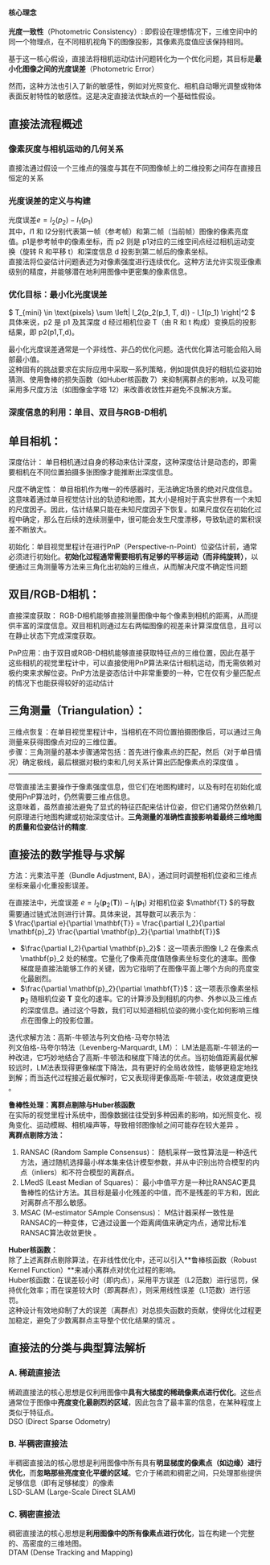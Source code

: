 #### 核心理念
**光度一致性**（Photometric Consistency）: 即假设在理想情况下，三维空间中的同一个物理点，在不同相机视角下的图像投影，其像素亮度值应该保持相同。

基于这一核心假设，直接法将相机运动估计问题转化为一个优化问题，其目标是**最小化图像之间的光度误差**（Photometric Error）   

然而，这种方法也引入了新的敏感性，例如对光照变化、相机自动曝光调整或物体表面反射特性的敏感性。这是决定直接法优缺点的一个基础性假设。

## 直接法流程概述

### 像素灰度与相机运动的几何关系
直接法通过假设一个三维点的强度与其在不同图像帧上的二维投影之间存在直接且恒定的关系  

### 光度误差的定义与构建
光度误差$e = I_2(p_2) - I_1(p_1)$  
其中，$I1$​ 和 I2​ 分别代表第一帧（参考帧）和第二帧（当前帧）图像的像素亮度值。p1​ 是参考帧中的像素坐标，而 p2​ 则是 p1​ 对应的三维空间点经过相机运动变换（旋转 R 和平移 t）和深度信息 d 投影到第二帧后的像素坐标。    
直接法将位姿估计问题表述为对像素强度进行连续优化。这种方法允许实现亚像素级别的精度，并能够潜在地利用图像中更密集的像素信息。  

### 优化目标：最小化光度误差  
$ T_{mini} \in \text{pixels} \sum \left| I_2(p_2(p_1, T, d)) - I_1(p_1) \right|^2 $  
具体来说，p2​ 是 p1​ 及其深度 d 经过相机位姿 T（由 R 和 t 构成）变换后的投影结果，即 p2​(p1​,T,d)。   

最小化光度误差通常是一个非线性、非凸的优化问题。迭代优化算法可能会陷入局部最小值。  
这种固有的挑战要求在实际应用中采取一系列策略，例如提供良好的相机位姿初始猜测、使用鲁棒的损失函数（如Huber核函数 7）来抑制离群点的影响，以及可能采用多尺度方法（如图像金字塔 12）来改善收敛性并避免不良解决方案。  

### 深度信息的利用：单目、双目与RGB-D相机
**单目相机**：  
--------------
深度估计： 单目相机通过自身的移动来估计深度，这种深度估计是动态的，即需要相机在不同位置拍摄多张图像才能推断出深度信息。  

尺度不确定性： 单目相机作为唯一的传感器时，无法确定场景的绝对尺度信息。这意味着通过单目视觉估计出的轨迹和地图，其大小是相对于真实世界有一个未知的尺度因子。因此，估计结果只能在未知尺度因子下恢复。如果尺度仅在初始化过程中确定，那么在后续的连续测量中，很可能会发生尺度漂移，导致轨迹的累积误差不断放大。  

初始化：单目视觉里程计在进行PnP（Perspective-n-Point）位姿估计前，通常必须进行初始化。**初始化过程通常需要相机有足够的平移运动（而非纯旋转）**，以便通过三角测量等方法来三角化出初始的三维点，从而解决尺度不确定性问题  

双目/RGB-D相机：  
-------------
直接深度获取： RGB-D相机能够直接测量图像中每个像素到相机的距离，从而提供丰富的深度信息。双目相机则通过左右两幅图像的视差来计算深度信息，且可以在静止状态下完成深度获取。  

PnP应用：由于双目或RGB-D相机能够直接获取特征点的三维位置，因此在基于这些相机的视觉里程计中，可以直接使用PnP算法来估计相机运动，而无需依赖对极约束来求解位姿。PnP方法是姿态估计中非常重要的一种，它在仅有少量匹配点的情况下也能获得较好的运动估计  

三角测量（Triangulation）：  
-----------------
三维点恢复：在单目视觉里程计中，当相机在不同位置拍摄图像后，可以通过三角测量来获得图像点对应的三维位置。  
步骤：三角测量的基本步骤通常包括：首先进行像素点的匹配，然后（对于单目情况）确定极线，最后根据对极约束和几何关系计算出匹配像素点的深度值 。

------------------------

尽管直接法主要操作于像素强度信息，但它们在地图构建时，以及有时在初始化或使用PnP算法时，仍然需要三维点信息。  
这意味着，虽然直接法避免了显式的特征匹配来估计位姿，但它们通常仍然依赖几何原理进行地图构建或初始深度估计。**三角测量的准确性直接影响着最终三维地图的质量和位姿估计的精度**.


## 直接法的数学推导与求解
方法：光束法平差（Bundle Adjustment, BA），通过同时调整相机位姿和三维点坐标来最小化重投影误差。  

在直接法中，光度误差 $e = I_2(\mathbf{p}_2(\mathbf{T})) - I_1(\mathbf{p}_1)$ 对相机位姿 $\mathbf{T} $的导数需要通过链式法则进行计算。具体来说，其导数可以表示为：  
$
\frac{\partial e}{\partial \mathbf{T}} = \frac{\partial I_2}{\partial \mathbf{p}_2} \frac{\partial \mathbf{p}_2}{\partial \mathbf{T}}$

- $\frac{\partial I_2}{\partial \mathbf{p}_2}$：这一项表示图像 I_2 在像素点 \mathbf{p}_2 处的梯度。它量化了像素亮度值随像素坐标变化的速率。图像梯度是直接法能够工作的关键，因为它指明了在图像平面上哪个方向的亮度变化最剧烈。
- $\frac{\partial \mathbf{p}_2}{\partial \mathbf{T}}$：这一项表示像素坐标 $\mathbf{p}_2$ 随相机位姿 $\mathbf{T}$ 变化的速率。它的计算涉及到相机的内参、外参以及三维点的深度信息。通过这个导数，我们可以知道相机位姿的微小变化如何影响三维点在图像上的投影位置。  

迭代求解方法：高斯-牛顿法与列文伯格-马夸尔特法   
列文伯格-马夸尔特法（Levenberg-Marquardt, LM）： LM法是高斯-牛顿法的一种改进，它巧妙地结合了高斯-牛顿法和梯度下降法的优点。当初始值距离最优解较远时，LM法表现得更像梯度下降法，具有更好的全局收敛性，能够更稳定地找到解；而当迭代过程接近最优解时，它又表现得更像高斯-牛顿法，收敛速度更快 。  

**鲁棒性处理：离群点剔除与Huber核函数**  
在实际的视觉里程计系统中，图像数据往往受到多种因素的影响，如光照变化、视角变化、运动模糊、相机噪声等，导致相邻图像帧之间可能存在较大差异 。  
**离群点剔除方法：**

1. RANSAC (Random Sample Consensus)： 随机采样一致性算法是一种迭代方法，通过随机选择最小样本集来估计模型参数，并从中识别出符合模型的内点（inliers）和不符合模型的离群点。   
2. LMedS (Least Median of Squares)： 最小中值平方是一种比RANSAC更具鲁棒性的估计方法。其目标是最小化残差的中值，而不是残差的平方和，因此对离群点不那么敏感。  
3. MSAC (M-estimator SAmple Consensus)： M估计器采样一致性是RANSAC的一种变体，它通过设置一个距离阈值来确定内点，通常比标准RANSAC算法收敛更快 。    

**Huber核函数：**  
除了上述离群点剔除算法，在非线性优化中，还可以引入**鲁棒核函数（Robust Kernel Function）**来减小离群点对优化过程的影响。  
Huber核函数：在误差较小时（即内点），采用平方误差（L2范数）进行惩罚，保持优化效率；而在误差较大时（即离群点），则采用线性误差（L1范数）进行惩罚。   
这种设计有效地抑制了大的误差（离群点）对总损失函数的贡献，使得优化过程更加稳定，避免了少数离群点主导整个优化结果的情况 。   


## 直接法的分类与典型算法解析
### A. 稀疏直接法
稀疏直接法的核心思想是仅利用图像中**具有大梯度的稀疏像素点进行优化**。这些点通常位于图像中**亮度变化最剧烈的区域**，因此包含了最丰富的信息，在某种程度上类似于特征点。  
DSO (Direct Sparse Odometry) 

### B. 半稠密直接法 
半稠密直接法的核心思想是利用图像中所有具有**明显梯度的像素点（如边缘）进行优化**，而**忽略那些亮度变化平缓的区域**。它介于稀疏和稠密之间，只处理那些提供足够信息（即有足够梯度）的像素  
LSD-SLAM (Large-Scale Direct SLAM)

### C. 稠密直接法
稠密直接法的核心思想是**利用图像中的所有像素点进行优化**，旨在构建一个完整的、高密度的三维地图。  
DTAM (Dense Tracking and Mapping)   



